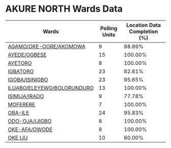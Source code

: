 
# AKURE NORTH Wards Data

| Wards | Polling Units | Location Data Completion (%) |
| ---- | ----- | ------- |
| [AGAMO/OKE-OORE/AKOMOWA](./wards/17548-agamo/oke-oore/akomowa) | 9 | 88.89% |
| [AYEDE/OGBESE](./wards/17549-ayede/ogbese) | 15 | 100.00% |
| [AYETORO](./wards/17550-ayetoro) | 8 | 100.00% |
| [IGBATORO](./wards/17551-igbatoro) | 23 | 82.61% |
| [IGOBA/ISINIGBO](./wards/17552-igoba/isinigbo) | 23 | 95.65% |
| [ILUABO/ELEYEWO/BOLORUNDURO](./wards/17553-iluabo/eleyewo/bolorunduro) | 13 | 100.00% |
| [ISIMIJA/IRADO](./wards/17554-isimija/irado) | 9 | 77.78% |
| [MOFERERE](./wards/17555-moferere) | 7 | 100.00% |
| [OBA-ILE](./wards/17556-oba-ile) | 24 | 95.83% |
| [ODO-OJA/IJIGBO](./wards/17557-odo-oja/ijigbo) | 8 | 100.00% |
| [OKE-AFA/OWODE](./wards/17558-oke-afa/owode) | 8 | 100.00% |
| [OKE IJU](./wards/17559-oke-iju) | 10 | 60.00% |




